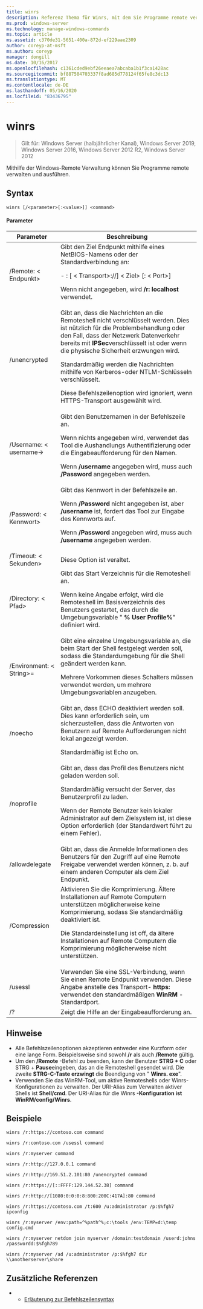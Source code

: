 ```yaml
---
title: winrs
description: Referenz Thema für Winrs, mit dem Sie Programme remote verwalten und ausführen können.
ms.prod: windows-server
ms.technology: manage-windows-commands
ms.topic: article
ms.assetid: c370de31-5651-400a-872d-ef229aae2309
author: coreyp-at-msft
ms.author: coreyp
manager: dongill
ms.date: 10/16/2017
ms.openlocfilehash: c1361cded9ebf26eeaea7abcaba1b1f3ca1428ac
ms.sourcegitcommit: bf887504703337f8ad685d778124f65fe8c3dc13
ms.translationtype: MT
ms.contentlocale: de-DE
ms.lasthandoff: 05/16/2020
ms.locfileid: "83436795"
---
```

# <a name="winrs"></a>winrs

> Gilt für: Windows Server (halbjährlicher Kanal), Windows Server 2019, Windows Server 2016, Windows Server 2012 R2, Windows Server 2012

Mithilfe der Windows-Remote Verwaltung können Sie Programme remote verwalten und ausführen.
## <a name="syntax"></a>Syntax
```
winrs [/<parameter>[:<value>]] <command>
```
#### <a name="parameters"></a>Parameter

|           Parameter            |                                                                                                                                                                                    Beschreibung                                                                                                                                                                                     |
|--------------------------------|------------------------------------------------------------------------------------------------------------------------------------------------------------------------------------------------------------------------------------------------------------------------------------------------------------------------------------------------------------------------------------|
|      /Remote: \< Endpunkt>       |                                                                                          Gibt den Ziel Endpunkt mithilfe eines NetBIOS-Namens oder der Standardverbindung an:<p>-   <url>: [ \< Transport>://] \< Ziel> [: \< Port>]<p>Wenn nicht angegeben, wird **/r: localhost** verwendet.                                                                                          |
|          /unencrypted          | Gibt an, dass die Nachrichten an die Remoteshell nicht verschlüsselt werden. Dies ist nützlich für die Problembehandlung oder den Fall, dass der Netzwerk Datenverkehr bereits mit **IPSec**verschlüsselt ist oder wenn die physische Sicherheit erzwungen wird.<p>Standardmäßig werden die Nachrichten mithilfe von Kerberos-oder NTLM-Schlüsseln verschlüsselt.<p>Diese Befehlszeilenoption wird ignoriert, wenn HTTPS-Transport ausgewählt wird. |
|     /Username: \< username->      |                                                                                Gibt den Benutzernamen in der Befehlszeile an.<p>Wenn nichts angegeben wird, verwendet das Tool die Aushandlungs Authentifizierung oder die Eingabeaufforderung für den Namen.<p>Wenn **/username** angegeben wird, muss auch **/Password** angegeben werden.                                                                                 |
|     /Password: \< Kennwort>      |                                                                           Gibt das Kennwort in der Befehlszeile an.<p>Wenn **/Password** nicht angegeben ist, aber **/username** ist, fordert das Tool zur Eingabe des Kennworts auf.<p>Wenn **/Password** angegeben wird, muss auch **/username** angegeben werden.                                                                            |
|      /Timeout: \< Sekunden>       |                                                                                                                                                                             Diese Option ist veraltet.                                                                                                                                                                             |
|       /Directory: \< Pfad>       |                                                                                            Gibt das Start Verzeichnis für die Remoteshell an.<p>Wenn keine Angabe erfolgt, wird die Remoteshell im Basisverzeichnis des Benutzers gestartet, das durch die Umgebungsvariable " **% User Profile%**" definiert wird.                                                                                             |
| /Environment: \< String>=<value> |                                                                          Gibt eine einzelne Umgebungsvariable an, die beim Start der Shell festgelegt werden soll, sodass die Standardumgebung für die Shell geändert werden kann.<p>Mehrere Vorkommen dieses Schalters müssen verwendet werden, um mehrere Umgebungsvariablen anzugeben.                                                                          |
|            /noecho             |                                                                                                    Gibt an, dass ECHO deaktiviert werden soll. Dies kann erforderlich sein, um sicherzustellen, dass die Antworten von Benutzern auf Remote Aufforderungen nicht lokal angezeigt werden.<p>Standardmäßig ist Echo on.                                                                                                    |
|           /noprofile           |                                              Gibt an, dass das Profil des Benutzers nicht geladen werden soll.<p>Standardmäßig versucht der Server, das Benutzerprofil zu laden.<p>Wenn der Remote Benutzer kein lokaler Administrator auf dem Zielsystem ist, ist diese Option erforderlich (der Standardwert führt zu einem Fehler).                                               |
|         /allowdelegate         |                                                                                                                  Gibt an, dass die Anmelde Informationen des Benutzers für den Zugriff auf eine Remote Freigabe verwendet werden können, z. b. auf einem anderen Computer als dem Ziel Endpunkt.                                                                                                                   |
|          /Compression          |                                                                           Aktivieren Sie die Komprimierung.  Ältere Installationen auf Remote Computern unterstützen möglicherweise keine Komprimierung, sodass Sie standardmäßig deaktiviert ist.<p>Die Standardeinstellung ist off, da ältere Installationen auf Remote Computern die Komprimierung möglicherweise nicht unterstützen.                                                                           |
|            /usessl             |                                                                                                               Verwenden Sie eine SSL-Verbindung, wenn Sie einen Remote Endpunkt verwenden.  Diese Angabe anstelle des Transport- **https:** verwendet den standardmäßigen **WinRM** -Standardport.                                                                                                                |
|               /?               |                                                                                                                                                                        Zeigt die Hilfe an der Eingabeaufforderung an.                                                                                                                                                                        |

## <a name="remarks"></a>Hinweise
-   Alle Befehlszeilenoptionen akzeptieren entweder eine Kurzform oder eine lange Form. Beispielsweise sind sowohl **/r** als auch **/Remote** gültig.
-   Um den **/Remote** -Befehl zu beenden, kann der Benutzer **STRG + C** oder STRG + **Pause**eingeben, das an die Remoteshell gesendet wird. Die zweite **STRG-C-Taste erzwingt** die Beendigung von " **Winrs. exe**".
-   Verwenden Sie das WinRM-Tool, um aktive Remoteshells oder Winrs-Konfigurationen zu verwalten.  Der URI-Alias zum Verwalten aktiver Shells ist **Shell/cmd**.  Der URI-Alias für die Winrs **-Konfiguration ist WinRM/config/Winrs**.

## <a name="examples"></a>Beispiele
```
winrs /r:https://contoso.com command
```
```
winrs /r:contoso.com /usessl command
```
```
winrs /r:myserver command
```
```
winrs /r:http://127.0.0.1 command
```
```
winrs /r:http://169.51.2.101:80 /unencrypted command
```
```
winrs /r:https://[::FFFF:129.144.52.38] command
```
```
winrs /r:http://[1080:0:0:0:8:800:200C:417A]:80 command
```
```
winrs /r:https://contoso.com /t:600 /u:administrator /p:$%fgh7 ipconfig
```
```
winrs /r:myserver /env:path=^%path^%;c:\tools /env:TEMP=d:\temp config.cmd
```
```
winrs /r:myserver netdom join myserver /domain:testdomain /userd:johns /passwordd:$%fgh789
```
```
winrs /r:myserver /ad /u:administrator /p:$%fgh7 dir \\anotherserver\share
```

## <a name="additional-references"></a>Zusätzliche Referenzen
-   - [Erläuterung zur Befehlszeilensyntax](command-line-syntax-key.md)

